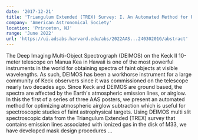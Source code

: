 ```yaml
---
date: '2017-12-21'
title: 'Triangulum Extended (TREX) Survey: I. An Automated Method for Precise Airglow Subtraction for Keck DEIMOS Multislit Spectra'
company: 'American Astronomical Society'
location: 'Princeton, NJ'
range: 'June 2022'
url: 'https://ui.adsabs.harvard.edu/abs/2022AAS...24030201G/abstract'
---
```


The Deep Imaging Multi-Object Spectrograph (DEIMOS) on the Keck II 10-meter telescope on Manua Kea in Hawaii is one of the most powerful instruments in the world for obtaining spectra of faint objects at visible wavelengths. As such, DEIMOS has been a workhorse instrument for a large community of Keck observers since it was commissioned on the telescope nearly two decades ago. Since Keck and DEIMOS are ground based, the spectra are affected by the Earth's atmospheric emission lines, or airglow. In this the first of a series of three AAS posters, we present an automated method for optimizing atmospheric airglow subtraction which is useful for spectroscopic studies of faint astrophysical targets. Using DEIMOS multi slit spectroscopic data from the Triangulum Extended (TREX) survey that contains emission lines associated with ionized gas in the disk of M33, we have developed mask design procedures ...
